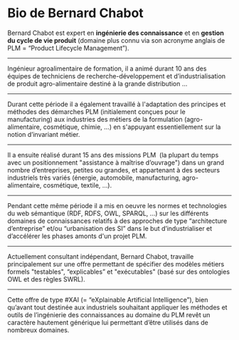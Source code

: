 Bio de Bernard Chabot
==

Bernard Chabot est expert en __ingénierie des connaissance__ et en __gestion du cycle de vie produit__ (domaine plus connu via son acronyme anglais de PLM = “Product Lifecycle Management”).

------
Ingénieur agroalimentaire de formation, il a animé durant 10 ans des équipes de techniciens de recherche-développement et d’industrialisation de produit agro-alimentaire destiné à la grande distribution …

------
Durant cette période il a également travaillé à l'adaptation des principes et méthodes des démarches PLM (initialement conçues pour le manufacturing) aux industries des métiers de la formulation (agro-alimentaire, cosmétique, chimie, …) en s'appuyant essentiellement sur la notion d’invariant métier.

------
Il a ensuite réalisé durant 15 ans des missions PLM  (la plupart du temps avec un positionnement "assistance à maîtrise d’ouvrage") dans un grand nombre d’entreprises, petites ou grandes, et appartenant à des secteurs industriels très variés (énergie, automobile, manufacturing, agro-alimentaire, cosmétique, textile, …).

------
Pendant cette même période il a mis en oeuvre les normes et technologies du web sémantique (RDF, RDFS, OWL, SPARQL, …) sur les différents domaines de connaissances relatifs à des approches de type “architecture d’entreprise” et/ou “urbanisation des SI” dans le but d’industrialiser et d’accélérer les phases amonts d'un projet PLM.

------
Actuellement consultant indépendant, Bernard Chabot, travaille principalement sur une offre permettant de spécifier des modèles métiers formels "testables", “explicables” et "exécutables" (basé sur des ontologies OWL et des règles SWRL). 

------
Cette offre de type #XAI (= “eXplainable Artificial Intelligence”), bien qu’avant tout destinée aux industriels souhaitant appliquer les méthodes et outils de l’ingénierie des connaissances au domaine du PLM revêt un caractère hautement générique lui permettant d’être utilisés dans de nombreux domaines.
